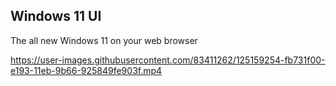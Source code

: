 ## Windows 11 UI

The all new Windows 11 on your web browser



https://user-images.githubusercontent.com/83411262/125159254-fb731f00-e193-11eb-9b66-925849fe903f.mp4


